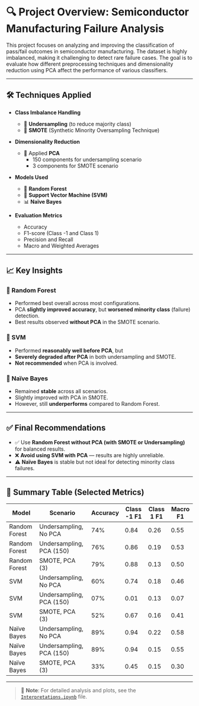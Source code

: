 # 🔍 Project Overview: Semiconductor Manufacturing Failure Analysis

This project focuses on analyzing and improving the classification of pass/fail outcomes in semiconductor manufacturing. The dataset is highly imbalanced, making it challenging to detect rare failure cases. The goal is to evaluate how different preprocessing techniques and dimensionality reduction using PCA affect the performance of various classifiers.

---

## 🛠️ Techniques Applied

- **Class Imbalance Handling**  
  - 🔹 **Undersampling** (to reduce majority class)
  - 🔹 **SMOTE** (Synthetic Minority Oversampling Technique)
  
- **Dimensionality Reduction**  
  - 🔹 Applied **PCA**
    - 150 components for undersampling scenario
    - 3 components for SMOTE scenario

- **Models Used**  
  - 🌲 **Random Forest**
  - 🧠 **Support Vector Machine (SVM)**
  - 📊 **Naïve Bayes**

- **Evaluation Metrics**
  - Accuracy
  - F1-score (Class -1 and Class 1)
  - Precision and Recall
  - Macro and Weighted Averages

---

## 📈 Key Insights

### 🔹 Random Forest
- Performed best overall across most configurations.
- PCA **slightly improved accuracy**, but **worsened minority class** (failure) detection.
- Best results observed **without PCA** in the SMOTE scenario.

### 🔹 SVM
- Performed **reasonably well before PCA**, but
- **Severely degraded after PCA** in both undersampling and SMOTE.
- **Not recommended** when PCA is involved.

### 🔹 Naïve Bayes
- Remained **stable** across all scenarios.
- Slightly improved with PCA in SMOTE.
- However, still **underperforms** compared to Random Forest.

---

## ✅ Final Recommendations

- ✅ Use **Random Forest without PCA (with SMOTE or Undersampling)** for balanced results.
- ❌ **Avoid using SVM with PCA** — results are highly unreliable.
- ⚠️ **Naïve Bayes** is stable but not ideal for detecting minority class failures.

---

## 📁 Summary Table (Selected Metrics)

| Model          | Scenario                     | Accuracy | Class -1 F1 | Class 1 F1 | Macro F1 |
|----------------|------------------------------|----------|-------------|------------|----------|
| Random Forest  | Undersampling, No PCA        | 74%      | 0.84        | 0.26       | 0.55     |
| Random Forest  | Undersampling, PCA (150)     | 76%      | 0.86        | 0.19       | 0.53     |
| Random Forest  | SMOTE, PCA (3)               | 79%      | 0.88        | 0.13       | 0.50     |
| SVM            | Undersampling, No PCA        | 60%      | 0.74        | 0.18       | 0.46     |
| SVM            | Undersampling, PCA (150)     | 07%      | 0.01        | 0.13       | 0.07     |
| SVM            | SMOTE, PCA (3)               | 52%      | 0.67        | 0.16       | 0.41     |
| Naïve Bayes    | Undersampling, No PCA        | 89%      | 0.94        | 0.22       | 0.58     |
| Naïve Bayes    | Undersampling, PCA (150)     | 89%      | 0.94        | 0.15       | 0.55     |
| Naïve Bayes    | SMOTE, PCA (3)               | 33%      | 0.45        | 0.15       | 0.30     |

---

> 📌 **Note**: For detailed analysis and plots, see the [`Interpretations.ipynb`](./Interpretations.ipynb) file.
